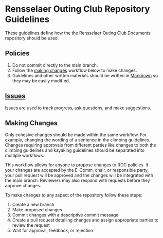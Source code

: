 # Rensselaer Outing Club Repository Guidelines

These guidelines define how the the Rensselaer Outing Club Documents repository should be used.

## Policies

1. Do not commit directly to the main branch.
2. Follow the [making changes](#making-changes) workflow below to make changes.
3. Guidelines and other written materials should be written in [Markdown](https://www.markdownguide.org/cheat-sheet/) so they may be easily modified.

## [Issues](https://github.com/rensselaeroutingclub/docs/issues)

Issues are used to track progress, ask questions, and make suggestions.

## Making Changes

Only cohesive changes should be made within the same workflow. For example, changing the wording of a sentence in the climbing guidelines. Changes requiring approvals from different parties like changes to both the climbing guidelines and kayaking guidelines should be separated into multiple workflows.

This workflow allows for anyone to propose changes to ROC policies. If your changes are accepted by the E-Comm, chair, or responsible party, your pull request will be approved and the changes will be integrated with the main branch. Reviewers may also respond with requests before they approve changes.

To make changes to any aspect of the repository follow these steps:

1. Create a new branch
2. Make proposed changes
3. Commit changes with a descriptive commit message
4. Create a pull request detailing changes and assign appropriate parties to review the request
5. Wait for approval, feedback, or rejection

